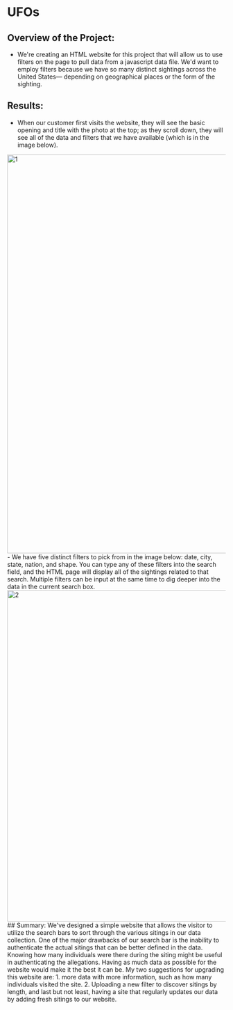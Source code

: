 # UFOs
## Overview of the Project:
- We're creating an HTML website for this project that will allow us to use filters on the page to pull data from a javascript data file. We'd want to employ filters because we have so many distinct sightings across the United States— depending on geographical places or the form of the sighting.
## Results:
- When our customer first visits the website, they will see the basic opening and title with the photo at the top; as they scroll down, they will see all of the data and filters that we have available (which is in the image below). 
<img width="917" alt="1" src="https://user-images.githubusercontent.com/93515126/149726772-88427b66-fa9d-42ef-8801-02443a46a88c.png">
- We have five distinct filters to pick from in the image below: date, city, state, nation, and shape. You can type any of these filters into the search field, and the HTML page will display all of the sightings related to that search. Multiple filters can be input at the same time to dig deeper into the data in the current search box.
<img width="762" alt="2" src="https://user-images.githubusercontent.com/93515126/149727778-d0640dc5-08d5-4d4f-9551-89340b266e48.png">
## Summary:
We've designed a simple website that allows the visitor to utilize the search bars to sort through the various sitings in our data collection. One of the major drawbacks of our search bar is the inability to authenticate the actual sitings that can be better defined in the data. Knowing how many individuals were there during the siting might be useful in authenticating the allegations. Having as much data as possible for the website would make it the best it can be. My two suggestions for upgrading this website are: 1. more data with more information, such as how many individuals visited the site. 2. Uploading a new filter to discover sitings by length, and last but not least, having a site that regularly updates our data by adding fresh sitings to our website.
